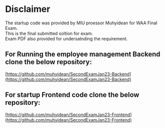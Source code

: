 # Disclaimer

The startup code was provided by MIU proessor Muhyidean for WAA Final Exam. \
This is the final submitted soltion for exam. \
Exam PDF also provided for undersatnding the requirement.

## For Running the employee management Backend clone the below repository:
[https://github.com/muhyidean/SecondExamJan23-Backend](https://github.com/muhyidean/SecondExamJan23-Backend)

## For startup Frontend code clone the below repository:
[https://github.com/muhyidean/SecondExamJan23-Frontend](https://github.com/muhyidean/SecondExamJan23-Frontend)
